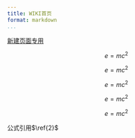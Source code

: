 ```yaml
---
title: WIKI首页
format: markdown
...
```


[新建页面专用](/2017-12/python中的装饰器)

$$
e=mc^2 \label{test}
$$

$$
e=mc^2
$$

$$
e=mc^2
$$

$$
e=mc^2
$$

$$
e=mc^2
$$

公式引用$\ref{2}$